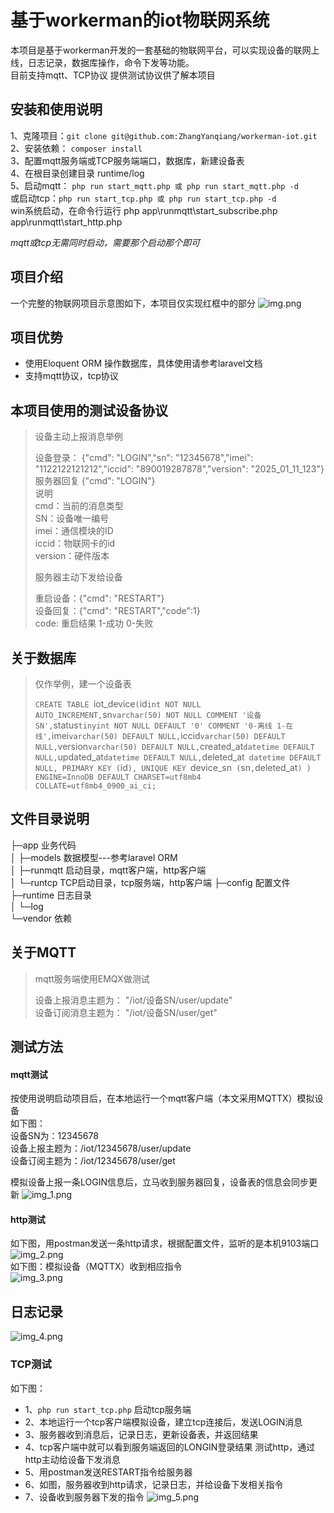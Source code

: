 # 基于workerman的iot物联网系统
本项目是基于workerman开发的一套基础的物联网平台，可以实现设备的联网上线，日志记录，数据库操作，命令下发等功能。  
目前支持mqtt、TCP协议 
提供测试协议供了解本项目

##  安装和使用说明
1、克隆项目：`git clone git@github.com:ZhangYanqiang/workerman-iot.git`  
2、安装依赖： `composer install`  
3、配置mqtt服务端或TCP服务端端口，数据库，新建设备表  
4、在根目录创建目录 runtime/log  
5、启动mqtt： `php run start_mqtt.php 或 php run start_mqtt.php -d`    
   或启动tcp：`php run start_tcp.php 或 php run start_tcp.php -d`  
win系统启动，在命令行运行 php app\runmqtt\start_subscribe.php app\runmqtt\start_http.php  
  

_mqtt或tcp无需同时启动，需要那个启动那个即可_


## 项目介绍  
一个完整的物联网项目示意图如下，本项目仅实现红框中的部分
![img.png](img.png)

## 项目优势  

- 使用Eloquent ORM 操作数据库，具体使用请参考laravel文档
- 支持mqtt协议，tcp协议

## 本项目使用的测试设备协议
> 设备主动上报消息举例  
> 
> 设备登录： {"cmd": "LOGIN","sn": "12345678","imei": "1122122121212","iccid": "890019287878","version": "2025_01_11_123"}  
> 服务器回复 {"cmd": "LOGIN"}  
> 说明  
> cmd：当前的消息类型  
> SN：设备唯一编号  
> imei：通信模块的ID  
> iccid：物联网卡的id  
> version：硬件版本  
> 
> 服务器主动下发给设备  
> 
> 重启设备：{"cmd": "RESTART"}  
> 设备回复：{"cmd": "RESTART","code":1}  
> code: 重启结果 1-成功 0-失败

## 关于数据库
> 仅作举例，建一个设备表  
> 
> `CREATE TABLE `iot_device` (
`id` int NOT NULL AUTO_INCREMENT,
`sn` varchar(50) NOT NULL COMMENT '设备SN',
`status` tinyint NOT NULL DEFAULT '0' COMMENT '0-离线 1-在线',
`imei` varchar(50) DEFAULT NULL,
`iccid` varchar(50) DEFAULT NULL,
`version` varchar(50) DEFAULT NULL,
`created_at` datetime DEFAULT NULL,
`updated_at` datetime DEFAULT NULL,
`deleted_at` datetime DEFAULT NULL,
PRIMARY KEY (`id`),
UNIQUE KEY `device_sn` (`sn`,`deleted_at`)
) ENGINE=InnoDB DEFAULT CHARSET=utf8mb4 COLLATE=utf8mb4_0900_ai_ci;`

## 文件目录说明 
├─app         业务代码  
│  ├─models   数据模型---参考laravel ORM  
│  ├─runmqtt  启动目录，mqtt客户端，http客户端  
│  └─runtcp   TCP启动目录，tcp服务端，http客户端
├─config      配置文件  
├─runtime     日志目录  
│  └─log  
└─vendor      依赖  

## 关于MQTT
> mqtt服务端使用EMQX做测试
>
> 设备上报消息主题为： "/iot/设备SN/user/update"  
> 设备订阅消息主题为： "/iot/设备SN/user/get"


## 测试方法
#### mqtt测试  
按使用说明启动项目后，在本地运行一个mqtt客户端（本文采用MQTTX）模拟设备  
如下图：  
设备SN为：12345678  
设备上报主题为：/iot/12345678/user/update  
设备订阅主题为：/iot/12345678/user/get  
  
模拟设备上报一条LOGIN信息后，立马收到服务器回复，设备表的信息会同步更新
![img_1.png](img_1.png)
  

#### http测试  
如下图，用postman发送一条http请求，根据配置文件，监听的是本机9103端口
![img_2.png](img_2.png)  
如下图：模拟设备（MQTTX）收到相应指令  
![img_3.png](img_3.png)

## 日志记录
![img_4.png](img_4.png)

### TCP测试 
如下图：
- 1、`php run start_tcp.php` 启动tcp服务端
- 2、本地运行一个tcp客户端模拟设备，建立tcp连接后，发送LOGIN消息
- 3、服务器收到消息后，记录日志，更新设备表，并返回结果
- 4、tcp客户端中就可以看到服务端返回的LONGIN登录结果
测试http，通过http主动给设备下发消息
- 5、用postman发送RESTART指令给服务器
- 6、如图，服务器收到http请求，记录日志，并给设备下发相关指令
- 7、设备收到服务器下发的指令
![img_5.png](img_5.png)